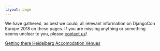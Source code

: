 ```yaml
---
layout: page
---
```


We have gathered, as best we could, all relevant information on DjangoCon
Europe 2018 on these pages. If you are missing anything or something seems
unclear to you, please [contact us](/contact)!

<div class="information-buttons">
  <a class="information" href="/info/travelling">
    Getting there
  </a>
  <a class="information" href="/info/heidelberg">
    Heidelberg
  </a>
  <a class="information" href="/info/accomodation">
    Accomodation
  </a>
  <a class="information" href="/info/venues">
    Venues
  </a>
</div>
